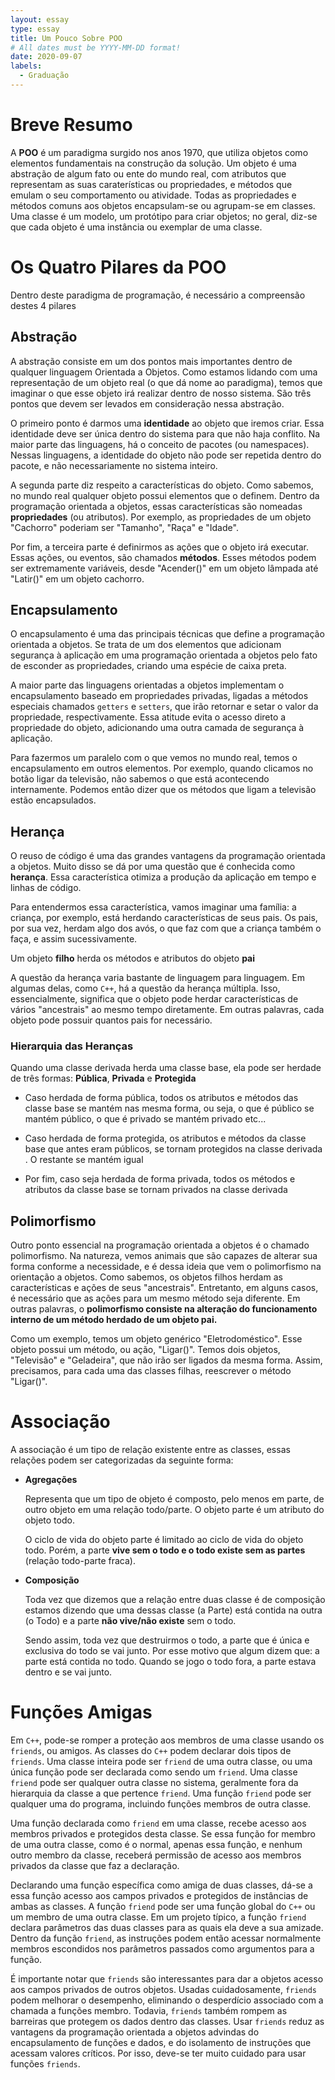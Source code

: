 ```yaml
---
layout: essay
type: essay
title: Um Pouco Sobre POO
# All dates must be YYYY-MM-DD format!
date: 2020-09-07
labels:
  - Graduação
---
```



Breve Resumo
============

A **POO** é um paradigma surgido nos anos 1970, que utiliza objetos como
elementos fundamentais na construção da solução. Um objeto é uma
abstração de algum fato ou ente do mundo real, com atributos que
representam as suas caraterísticas ou propriedades, e métodos que emulam
o seu comportamento ou atividade. Todas as propriedades e métodos comuns
aos objetos encapsulam-se ou agrupam-se em classes. Uma classe é um
modelo, um protótipo para criar objetos; no geral, diz-se que cada
objeto é uma instância ou exemplar de uma classe.

Os Quatro Pilares da POO
========================

Dentro deste paradigma de programação, é necessário a compreensão destes
4 pilares

Abstração
---------

A abstração consiste em um dos pontos mais importantes dentro de
qualquer linguagem Orientada a Objetos. Como estamos lidando com uma
representação de um objeto real (o que dá nome ao paradigma), temos que
imaginar o que esse objeto irá realizar dentro de nosso sistema. São
três pontos que devem ser levados em consideração nessa abstração.

O primeiro ponto é darmos uma **identidade** ao objeto que iremos criar.
Essa identidade deve ser única dentro do sistema para que não haja
conflito. Na maior parte das linguagens, há o conceito de pacotes (ou
namespaces). Nessas linguagens, a identidade do objeto não pode ser
repetida dentro do pacote, e não necessariamente no sistema inteiro.

A segunda parte diz respeito a características do objeto. Como sabemos,
no mundo real qualquer objeto possui elementos que o definem. Dentro da
programação orientada a objetos, essas características são nomeadas
**propriedades** (ou atributos). Por exemplo, as propriedades de um
objeto "Cachorro" poderiam ser "Tamanho", "Raça" e "Idade".

Por fim, a terceira parte é definirmos as ações que o objeto irá
executar. Essas ações, ou eventos, são chamados **métodos**. Esses
métodos podem ser extremamente variáveis, desde "Acender()" em um objeto
lâmpada até "Latir()" em um objeto cachorro.

Encapsulamento
--------------

O encapsulamento é uma das principais técnicas que define a programação
orientada a objetos. Se trata de um dos elementos que adicionam
segurança à aplicação em uma programação orientada a objetos pelo fato
de esconder as propriedades, criando uma espécie de caixa preta.

A maior parte das linguagens orientadas a objetos implementam o
encapsulamento baseado em propriedades privadas, ligadas a métodos
especiais chamados `getters` e `setters`, que irão retornar e setar o
valor da propriedade, respectivamente. Essa atitude evita o acesso
direto a propriedade do objeto, adicionando uma outra camada de
segurança à aplicação.

Para fazermos um paralelo com o que vemos no mundo real, temos o
encapsulamento em outros elementos. Por exemplo, quando clicamos no
botão ligar da televisão, não sabemos o que está acontecendo
internamente. Podemos então dizer que os métodos que ligam a televisão
estão encapsulados.

Herança
-------

O reuso de código é uma das grandes vantagens da programação orientada a
objetos. Muito disso se dá por uma questão que é conhecida como
**herança**. Essa característica otimiza a produção da aplicação em
tempo e linhas de código.

Para entendermos essa característica, vamos imaginar uma família: a
criança, por exemplo, está herdando características de seus pais. Os
pais, por sua vez, herdam algo dos avós, o que faz com que a criança
também o faça, e assim sucessivamente.

Um objeto **filho** herda os métodos e atributos do objeto **pai**

A questão da herança varia bastante de linguagem para linguagem. Em
algumas delas, como `C++`, há a questão da herança múltipla. Isso,
essencialmente, significa que o objeto pode herdar características de
vários "ancestrais" ao mesmo tempo diretamente. Em outras palavras, cada
objeto pode possuir quantos pais for necessário.

### Hierarquia das Heranças

Quando uma classe derivada herda uma classe base, ela pode ser herdade
de três formas: **Pública**, **Privada** e **Protegida**

-   Caso herdada de forma pública, todos os atributos e métodos das
    classe base se mantém nas mesma forma, ou seja, o que é público se
    mantém público, o que é privado se mantém privado etc\...

-   Caso herdada de forma protegida, os atributos e métodos da classe
    base que antes eram públicos, se tornam protegidos na classe
    derivada . O restante se mantém igual

-   Por fim, caso seja herdada de forma privada, todos os métodos e
    atributos da classe base se tornam privados na classe derivada

Polimorfismo
------------

Outro ponto essencial na programação orientada a objetos é o chamado
polimorfismo. Na natureza, vemos animais que são capazes de alterar sua
forma conforme a necessidade, e é dessa ideia que vem o polimorfismo na
orientação a objetos. Como sabemos, os objetos filhos herdam as
características e ações de seus "ancestrais". Entretanto, em alguns
casos, é necessário que as ações para um mesmo método seja diferente. Em
outras palavras, o **polimorfismo consiste na alteração do funcionamento
interno de um método herdado de um objeto pai.**

Como um exemplo, temos um objeto genérico "Eletrodoméstico". Esse objeto
possui um método, ou ação, "Ligar()". Temos dois objetos, "Televisão" e
"Geladeira", que não irão ser ligados da mesma forma. Assim, precisamos,
para cada uma das classes filhas, reescrever o método "Ligar()".

Associação
==========

A associação é um tipo de relação existente entre as classes, essas
relações podem ser categorizadas da seguinte forma:

-   **Agregações**

    Representa que um tipo de objeto é composto, pelo menos em parte, de
    outro objeto em uma relação todo/parte. O objeto parte é um atributo
    do objeto todo.

    O ciclo de vida do objeto parte é limitado ao ciclo de vida do
    objeto todo. Porém, a parte **vive sem o todo e o todo existe sem as
    partes** (relação todo-parte fraca).

-   **Composição**

    Toda vez que dizemos que a relação entre duas classe é de composição
    estamos dizendo que uma dessas classe (a Parte) está contida na
    outra (o Todo) e a parte **não vive/não existe** sem o todo.

    Sendo assim, toda vez que destruirmos o todo, a parte que é única e
    exclusiva do todo se vai junto. Por esse motivo que algum dizem que:
    a parte está contida no todo. Quando se jogo o todo fora, a parte
    estava dentro e se vai junto.

Funções Amigas
==============

Em `C++`, pode-se romper a proteção aos membros de uma classe usando os
`friends`, ou amigos. As classes do `C++` podem declarar dois tipos de
`friends`. Uma classe inteira pode ser `friend` de uma outra classe, ou
uma única função pode ser declarada como sendo um `friend`. Uma classe
`friend` pode ser qualquer outra classe no sistema, geralmente fora da
hierarquia da classe a que pertence `friend`. Uma função `friend` pode
ser qualquer uma do programa, incluindo funções membros de outra classe.

Uma função declarada como `friend` em uma classe, recebe acesso aos
membros privados e protegidos desta classe. Se essa função for membro de
uma outra classe, como é o normal, apenas essa função, e nenhum outro
membro da classe, receberá permissão de acesso aos membros privados da
classe que faz a declaração.

Declarando uma função específica como amiga de duas classes, dá-se a
essa função acesso aos campos privados e protegidos de instâncias de
ambas as classes. A função `friend` pode ser uma função global do `C++`
ou um membro de uma outra classe. Em um projeto típico, a função
`friend` declara parâmetros das duas classes para as quais ela deve a
sua amizade. Dentro da função `friend`, as instruções podem então
acessar normalmente membros escondidos nos parâmetros passados como
argumentos para a função.

É importante notar que `friends` são interessantes para dar a objetos
acesso aos campos privados de outros objetos. Usadas cuidadosamente,
`friends` podem melhorar o desempenho, eliminando o desperdício
associado com a chamada a funções membro. Todavia, `friends` também
rompem as barreiras que protegem os dados dentro das classes. Usar
`friends` reduz as vantagens da programação orientada a objetos advindas
do encapsulamento de funções e dados, e do isolamento de instruções que
acessam valores críticos. Por isso, deve-se ter muito cuidado para usar
funções `friends`.
